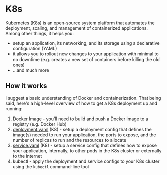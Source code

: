 # K8s

Kubernetes (K8s) is an open-source system platform that automates the deployment, scaling, and management of containerized applications. Among other things, it helps you:

- setup an application, its networking, and its storage using a declarative configuration (YAML)
- it allows you to rollout new changes to your application with minimal to no downtime (e.g. creates a new set of containers before killing the old ones)
- ...and much more

## How it works

I suggest a basic understanding of Docker and containerization. That being said, here's a high-level overview of how to get a K8s deployment up and running:

1. Docker Image - you'll need to build and push a Docker image to a registry (e.g. Docker Hub)
2. [deployment.yaml](./deployment.yaml) (K8) - setup a deployment config that defines the image(s) needed to run your application, the ports to expose, and the number of replicas to run and the resources to allocate
3. [service.yaml](./service.yaml) (K8) - setup a service config that defines how to expose your application, internally, to other pods in the K8s cluster or externally to the internet
4. kubectl - apply the deployment and service configs to your K8s cluster using the `kubectl` command-line tool

